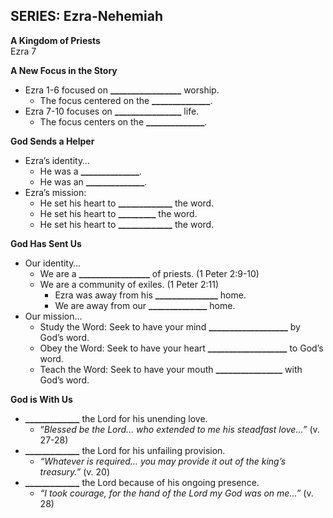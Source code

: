 ## SERIES: Ezra-Nehemiah   
**A Kingdom of Priests**  
Ezra 7

**A New Focus in the Story**

* Ezra 1-6 focused on **\_\_\_\_\_\_\_\_\_\_\_\_\_\_\_\_\_** worship.  
  * The focus centered on the **\_\_\_\_\_\_\_\_\_\_\_\_\_\_**.  
* Ezra 7-10 focuses on **\_\_\_\_\_\_\_\_\_\_\_\_\_\_\_\_** life.   
  * The focus centers on the **\_\_\_\_\_\_\_\_\_\_\_\_\_\_**. 

**God Sends a Helper**

* Ezra’s identity…  
  * He was a **\_\_\_\_\_\_\_\_\_\_\_\_\_\_**.  
  * He was an **\_\_\_\_\_\_\_\_\_\_\_\_\_\_**.   
* Ezra’s mission:  
  * He set his heart to **\_\_\_\_\_\_\_\_\_\_\_\_\_** the word.   
  * He set his heart to **\_\_\_\_\_\_\_\_\_** the word.   
  * He set his heart to **\_\_\_\_\_\_\_\_\_\_\_\_\_** the word. 

**God Has Sent Us**

* Our identity…  
  * We are a **\_\_\_\_\_\_\_\_\_\_\_\_\_\_\_\_\_** of priests. (1 Peter 2:9-10)  
  * We are a community of exiles. (1 Peter 2:11)  
    * Ezra was away from his **\_\_\_\_\_\_\_\_\_\_\_\_\_\_\_** home.   
    * We are away from our **\_\_\_\_\_\_\_\_\_\_\_\_\_\_** home.   
* Our mission…  
  * Study the Word: Seek to have your mind **\_\_\_\_\_\_\_\_\_\_\_\_\_\_\_\_\_\_\_** by God’s word.   
  * Obey the Word: Seek to have your heart **\_\_\_\_\_\_\_\_\_\_\_\_\_\_\_\_\_\_\_** to God’s word.  
  * Teach the Word: Seek to have your mouth **\_\_\_\_\_\_\_\_\_\_\_\_\_\_\_\_** with God’s word. 

**God is With Us**

* **\_\_\_\_\_\_\_\_\_\_\_\_\_** the Lord for his unending love.   
  * “*Blessed be the Lord… who extended to me his steadfast love…”* (v. 27-28)  
* **\_\_\_\_\_\_\_\_\_\_\_\_\_** the Lord for his unfailing provision.   
  * *“Whatever is required… you may provide it out of the king’s treasury.”* (v. 20\)  
* **\_\_\_\_\_\_\_\_\_\_\_\_\_** the Lord because of his ongoing presence.  
  * *“I took courage, for the hand of the Lord my God was on me…”* (v. 28\)

